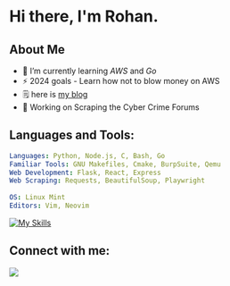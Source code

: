 
# Hi there, I'm Rohan.

## About Me 

- 🌱 I’m currently learning *AWS* and *Go*
- ⚡ 2024 goals - Learn how not to blow money on AWS
- 🗒️ here is [my blog](https://snowkluster.github.io/)
- 💾 Working on Scraping the Cyber Crime Forums 

## Languages and Tools:
```yaml
Languages: Python, Node.js, C, Bash, Go 
Familiar Tools: GNU Makefiles, Cmake, BurpSuite, Qemu
Web Development: Flask, React, Express
Web Scraping: Requests, BeautifulSoup, Playwright 
  
OS: Linux Mint
Editors: Vim, Neovim
```
[![My Skills](https://skillicons.dev/icons?i=ts,express,fastapi,docker,nodejs,bash,c,rust,linux,python,go,git)](https://skillicons.dev)


<h2 align="left">Connect with me:</h2>
<p align="left">
   <a href="https://www.linkedin.com/in/rohan-kaushik1/">
      <img src="https://skillicons.dev/icons?i=linkedin" />
   </a>
</p>

<!---
snow-kluster/snow-kluster is a ✨ special ✨ repository because its `README.md` (this file) appears on your GitHub profile.
You can click the Preview link to take a look at your changes.
--->
